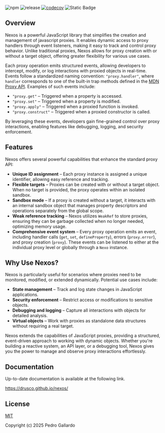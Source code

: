 ![npm](https://img.shields.io/npm/v/nexos.svg) ![release](https://img.shields.io/github/actions/workflow/status/drusco/nexos/semantic-release.yml?branch=main&event=push) [![codecov](https://codecov.io/gh/drusco/nexos/graph/badge.svg?token=ALMIPSLT4U)](https://codecov.io/gh/drusco/nexos) ![Static Badge](https://img.shields.io/badge/node-v18.20.4-43853D?style=flat)

## Overview

Nexos is a powerful JavaScript library that simplifies the creation and management of javascript proxies. It enables dynamic access to proxy handlers through event listeners, making it easy to track and control proxy behavior. Unlike traditional proxies, Nexos allows for proxy creation with or without a target object, offering greater flexibility for various use cases.

Each proxy operation emits structured events, allowing developers to intercept, modify, or log interactions with proxied objects in real-time. Events follow a standardized naming convention: `"proxy.handler"`, where `handler` corresponds to one of the built-in trap methods defined in the [MDN Proxy API](https://developer.mozilla.org/en-US/docs/Web/JavaScript/Reference/Global_Objects/Proxy). Examples of such events include:

- `"proxy.get"` – Triggered when a property is accessed.
- `"proxy.set"` – Triggered when a property is modified.
- `"proxy.apply"` – Triggered when a proxied function is invoked.
- `"proxy.construct"` – Triggered when a proxied constructor is called.

By leveraging these events, developers gain fine-grained control over proxy interactions, enabling features like debugging, logging, and security enforcement.

## Features

Nexos offers several powerful capabilities that enhance the standard proxy API:

- **Unique ID assignment** – Each proxy instance is assigned a unique identifier, allowing easy reference and tracking.
- **Flexible targets** – Proxies can be created with or without a target object. When no target is provided, the proxy operates within an isolated sandbox.
- **Sandbox mode** – If a proxy is created without a target, it interacts with an internal sandbox object that manages property descriptors and operations separately from the global scope.
- **Weak reference tracking** – Nexos utilizes `WeakRef` to store proxies, ensuring they can be garbage collected when no longer needed, optimizing memory usage.
- **Comprehensive event system** – Every proxy operation emits an event, including handler calls (`get`, `set`, `defineProperty`), errors (`proxy.error`), and proxy creation (`proxy`). These events can be listened to either at the individual proxy level or globally through a `Nexo` instance.

## Why Use Nexos?

Nexos is particularly useful for scenarios where proxies need to be monitored, modified, or extended dynamically. Potential use cases include:

- **State management** – Track and log state changes in JavaScript applications.
- **Security enforcement** – Restrict access or modifications to sensitive objects.
- **Debugging and logging** – Capture all interactions with objects for detailed analysis.
- **Virtual objects** – Work with proxies as standalone data structures without requiring a real target.

Nexos extends the capabilities of JavaScript proxies, providing a structured, event-driven approach to working with dynamic objects. Whether you're building a reactive system, an API layer, or a debugging tool, Nexos gives you the power to manage and observe proxy interactions effortlessly.

## Documentation

Up-to-date documentation is available at the following link.

https://drusco.github.io/nexos/

## License

[MIT](https://opensource.org/licenses/MIT)

Copyright (c) 2025 Pedro Gallardo
